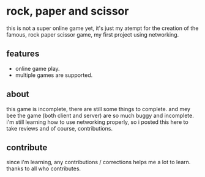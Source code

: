 # rock, paper and scissor
this is not a super online game yet, it's just my atempt for the creation of the famous, rock paper scissor game, my first project using networking.
## features
* online game play.
* multiple games are supported.

## about
this game is incomplete, there are still some things to complete. and mey bee the game (both client and server) are so much buggy and incomplete.
i'm still learning how to use networking properly, so i posted this here to take reviews and of course, contributions.
## contribute
since i'm learning, any contributions / corrections helps me a lot to learn.
thanks to all who contributes.